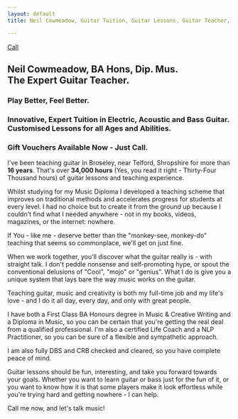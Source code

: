 ```yaml
---
layout: default
title: Neil Cowmeadow, Guitar Tuition, Guitar Lessons, Guitar Teacher, Bass Lessons, Instrument Repair, Technician, Telford, Guitar Repair, Guitar Expert, How to Play Guitar, How to Play Bass, DBS, CRB checked, Broseley, Bridgnorth, Much Wenlock, How to Compose, Composition, Technique, Easy Guitar, For Beginners, For Intermediates, For Experts

---
```


<div class="jumbotron">
  <a class="btn btn-large btn-success" href="tel:07968077280" onclick="ga('send', 'event', 'button', 'click', 'call-me'); return true;">
    Call
  </a>
  <div class="text">
    <h2>Neil Cowmeadow, BA Hons, Dip. Mus.<br /><strong>The Expert Guitar Teacher.</strong></h2>
    <h3>Play Better, Feel Better.</h3>
    <h3> Innovative, Expert Tuition in Electric, Acoustic and Bass Guitar.<br/>Customised Lessons for all Ages and Abilities.</h3>
  </div>
</div>

<h3>
  Gift Vouchers Available Now - Just Call.
</h3>

   I've been teaching guitar In Broseley, near Telford, Shropshire for more than <strong>16 years</strong>. That's over <strong>34,000 hours</strong> (Yes, you read it right - Thirty-Four Thousand hours) of guitar lessons and teaching experience.
   
   Whilst studying for my Music Diploma I developed a teaching scheme that improves on traditional methods and accelerates progress for students at every level. I had no choice but to create it from the ground up because I couldn't find what I needed anywhere - not in my books, videos, magazines, or the internet: nowhere.
   
   If You - like me - deserve better than the "monkey-see, monkey-do" teaching that seems so commonplace, we'll get on just fine. 
  
  When we work together, you'll discover what the guitar really is - with straight talk. I don't peddle  nonsense and self-promoting hype, or spout the conventional delusions of "Cool", "mojo" or "genius". What I do is give you a unique system that lays bare the way music works on the guitar.

  Teaching guitar, music and creativity is both my full-time job and my life's love - and I do it all day, every day, and only with great people. 

 

  I have both a First Class BA Honours degree in Music & Creative Writing and a Diploma in Music, so you can be certain that you're getting the real deal from a qualified professional. I'm also a certified Life Coach and a NLP Practitioner, so you can be sure of a flexible and sympathetic approach.

I am also fully DBS and CRB checked and cleared, so you have complete peace of mind.

Guitar lessons should be fun, interesting, and take you forward towards your goals. Whether you want to learn guitar or bass just for the fun of it, or you want to know how it is that some players make it look effortless while you're trying hard and getting nowhere - I can help. 

Call me now, and let's talk music!

